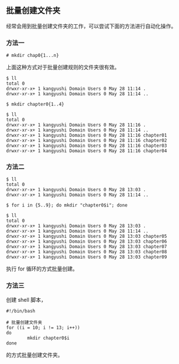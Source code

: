 ## 批量创建文件夹
经常会用到批量创建文件夹的工作，可以尝试下面的方法进行自动化操作。

### 方法一

    # mkdir chap0{1...n}

上面这种方式对于批量创建规则的文件夹很有效。

    $ ll
    total 0
    drwxr-xr-x+ 1 kangyushi Domain Users 0 May 28 11:14 .
    drwxr-xr-x+ 1 kangyushi Domain Users 0 May 28 11:14 ..
    
    $ mkdir chapter0{1..4}
    
    $ ll
    total 0
    drwxr-xr-x+ 1 kangyushi Domain Users 0 May 28 11:16 .
    drwxr-xr-x+ 1 kangyushi Domain Users 0 May 28 11:14 ..
    drwxr-xr-x+ 1 kangyushi Domain Users 0 May 28 11:16 chapter01
    drwxr-xr-x+ 1 kangyushi Domain Users 0 May 28 11:16 chapter02
    drwxr-xr-x+ 1 kangyushi Domain Users 0 May 28 11:16 chapter03
    drwxr-xr-x+ 1 kangyushi Domain Users 0 May 28 11:16 chapter04

### 方法二

    $ ll
    total 0
    drwxr-xr-x+ 1 kangyushi Domain Users 0 May 28 13:03 .
    drwxr-xr-x+ 1 kangyushi Domain Users 0 May 28 11:14 ..
    
    $ for i in {5..9}; do mkdir "chapter0$i"; done
    
    $ ll
    total 0
    drwxr-xr-x+ 1 kangyushi Domain Users 0 May 28 13:03 .
    drwxr-xr-x+ 1 kangyushi Domain Users 0 May 28 11:14 ..
    drwxr-xr-x+ 1 kangyushi Domain Users 0 May 28 13:03 chapter05
    drwxr-xr-x+ 1 kangyushi Domain Users 0 May 28 13:03 chapter06
    drwxr-xr-x+ 1 kangyushi Domain Users 0 May 28 13:03 chapter07
    drwxr-xr-x+ 1 kangyushi Domain Users 0 May 28 13:03 chapter08
    drwxr-xr-x+ 1 kangyushi Domain Users 0 May 28 13:03 chapter09
    
执行 for 循环的方式批量创建。

### 方法三
创建 shell 脚本，

    #!/bin/bash
    
    # 批量创建文件夹
    for ((i = 10; i != 13; i++))
    do
            mkdir chapter0$i
    done

的方式批量创建文件夹。
